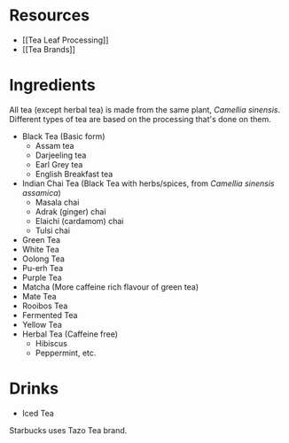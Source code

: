# Resources
- [[Tea Leaf Processing]]
- [[Tea Brands]]
# Ingredients
All tea (except herbal tea) is made from the same plant, *Camellia sinensis*. Different types of tea are based on the processing that's done on them.

- Black Tea (Basic form)
	- Assam tea
	- Darjeeling tea
	- Earl Grey tea
	- English Breakfast tea
- Indian Chai Tea (Black Tea with herbs/spices, from *Camellia sinensis assamica*)
	- Masala chai
	- Adrak (ginger) chai
	- Elaichi (cardamom) chai
	- Tulsi chai
- Green Tea
- White Tea
- Oolong Tea
- Pu-erh Tea
- Purple Tea
- Matcha (More caffeine rich flavour of green tea)
- Mate Tea
- Rooibos Tea
- Fermented Tea
- Yellow Tea
- Herbal Tea (Caffeine free)
	- Hibiscus
	- Peppermint, etc.
# Drinks
- Iced Tea

Starbucks uses Tazo Tea brand.